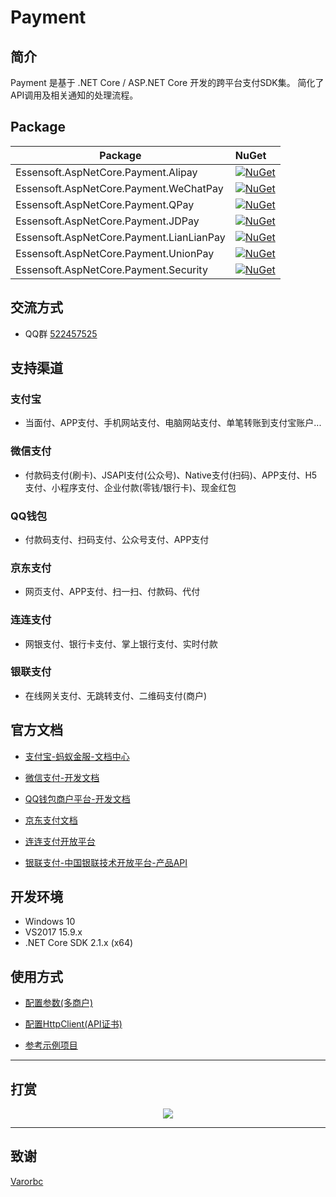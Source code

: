 # Payment

## 简介

Payment 是基于 .NET Core / ASP.NET Core 开发的跨平台支付SDK集。
简化了API调用及相关通知的处理流程。

## Package

Package  | NuGet 
-------- | :------------ 
Essensoft.AspNetCore.Payment.Alipay         | [![NuGet](https://img.shields.io/nuget/v/Essensoft.AspNetCore.Payment.Alipay.svg)](https://www.nuget.org/packages/Essensoft.AspNetCore.Payment.Alipay)
Essensoft.AspNetCore.Payment.WeChatPay      | [![NuGet](https://img.shields.io/nuget/v/Essensoft.AspNetCore.Payment.WeChatPay.svg)](https://www.nuget.org/packages/Essensoft.AspNetCore.Payment.WeChatPay)
Essensoft.AspNetCore.Payment.QPay           | [![NuGet](https://img.shields.io/nuget/v/Essensoft.AspNetCore.Payment.QPay.svg)](https://www.nuget.org/packages/Essensoft.AspNetCore.Payment.QPay)
Essensoft.AspNetCore.Payment.JDPay		    | [![NuGet](https://img.shields.io/nuget/v/Essensoft.AspNetCore.Payment.JDPay.svg)](https://www.nuget.org/packages/Essensoft.AspNetCore.Payment.JDPay)
Essensoft.AspNetCore.Payment.LianLianPay    | [![NuGet](https://img.shields.io/nuget/v/Essensoft.AspNetCore.Payment.LianLianPay.svg)](https://www.nuget.org/packages/Essensoft.AspNetCore.Payment.LianLianPay)
Essensoft.AspNetCore.Payment.UnionPay       | [![NuGet](https://img.shields.io/nuget/v/Essensoft.AspNetCore.Payment.UnionPay.svg)](https://www.nuget.org/packages/Essensoft.AspNetCore.Payment.UnionPay)
Essensoft.AspNetCore.Payment.Security       | [![NuGet](https://img.shields.io/nuget/v/Essensoft.AspNetCore.Payment.Security.svg)](https://www.nuget.org/packages/Essensoft.AspNetCore.Payment.Security)

## 交流方式
* QQ群 [522457525](https://shang.qq.com/wpa/qunwpa?idkey=aac56c8f02f54893267d3ac90787c1794a7687f3c31a923812a36b67c4ee6271)

## 支持渠道

### 支付宝

* 当面付、APP支付、手机网站支付、电脑网站支付、单笔转账到支付宝账户...

### 微信支付

* 付款码支付(刷卡)、JSAPI支付(公众号)、Native支付(扫码)、APP支付、H5支付、小程序支付、企业付款(零钱/银行卡)、现金红包

### QQ钱包

* 付款码支付、扫码支付、公众号支付、APP支付

### 京东支付
* 网页支付、APP支付、扫一扫、付款码、代付

### 连连支付
* 网银支付、银行卡支付、掌上银行支付、实时付款

### 银联支付
* 在线网关支付、无跳转支付、二维码支付(商户)

## 官方文档

* [支付宝-蚂蚁金服-文档中心](https://docs.open.alipay.com/catalog)

* [微信支付-开发文档](https://pay.weixin.qq.com/wiki/doc/api/index.html)

* [QQ钱包商户平台-开发文档](https://qpay.qq.com/buss/qpaywiki.shtml)

* [京东支付文档](http://payapi.jd.com)

* [连连支付开放平台](http://open.lianlianpay.com)

* [银联支付-中国银联技术开放平台-产品API](https://open.unionpay.com/tjweb/api/list?tagId=20)

## 开发环境
* Windows 10
* VS2017 15.9.x
* .NET Core SDK 2.1.x (x64)

## 使用方式

* [配置参数(多商户)](docs/Configuration.md)

* [配置HttpClient(API证书)](docs/Using-HttpClient.md)

* [参考示例项目](samples/WebApplicationSample)

----

## 打赏

<p align="center">
    <img src="https://raw.githubusercontent.com/Essensoft/Payment/master/samples/WebApplicationSample/wwwroot/images/payment.png">
</p>

---

## 致谢

[Varorbc](https://github.com/Varorbc)
